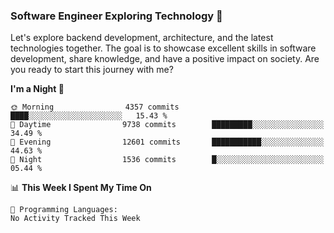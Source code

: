### Software Engineer Exploring Technology 🚀 

Let's explore backend development, architecture, and the latest technologies together. The goal is to showcase excellent skills in software development, share knowledge, and have a positive impact on society. Are you ready to start this journey with me?

<!--START_SECTION:waka-->
**I'm a Night 🦉** 

```text
🌞 Morning                4357 commits        ████░░░░░░░░░░░░░░░░░░░░░   15.43 % 
🌆 Daytime                9738 commits        █████████░░░░░░░░░░░░░░░░   34.49 % 
🌃 Evening                12601 commits       ███████████░░░░░░░░░░░░░░   44.63 % 
🌙 Night                  1536 commits        █░░░░░░░░░░░░░░░░░░░░░░░░   05.44 % 
```


📊 **This Week I Spent My Time On** 

```text
💬 Programming Languages: 
No Activity Tracked This Week
```


<!--END_SECTION:waka-->
